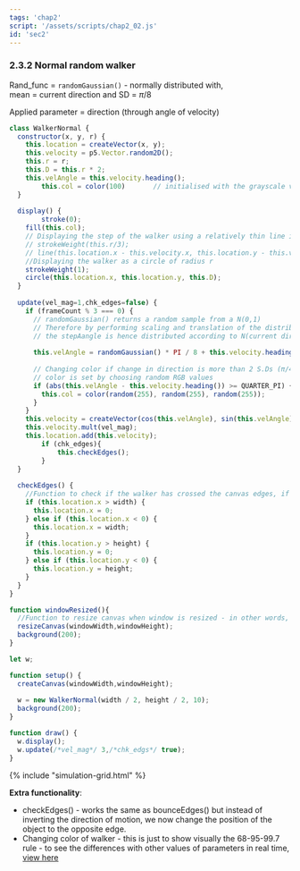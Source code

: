 ```yaml
---
tags: 'chap2'
script: '/assets/scripts/chap2_02.js'
id: 'sec2'
---
```


### 2.3.2 Normal random walker

Rand_func = `randomGaussian()` - normally distributed with,  
         mean \= current direction and SD \= $π/8$

Applied parameter \= direction (through angle of velocity)  

```js
class WalkerNormal {
  constructor(x, y, r) {
    this.location = createVector(x, y);
    this.velocity = p5.Vector.random2D();  
    this.r = r;    
    this.D = this.r * 2;                       
    this.velAngle = this.velocity.heading();
		this.col = color(100)		// initialised with the grayscale value 100
  }
  
  display() {
		stroke(0);
    fill(this.col);
    // Displaying the step of the walker using a relatively thin line if step size is large
    // strokeWeight(this.r/3);
    // line(this.location.x - this.velocity.x, this.location.y - this.velocity.y,this.location.x, this.location.y);
    //Displaying the walker as a circle of radius r
    strokeWeight(1);
    circle(this.location.x, this.location.y, this.D);
  }
  
  update(vel_mag=1,chk_edges=false) {
    if (frameCount % 3 === 0) {
      // randomGaussian() returns a random sample from a N(0,1) 
      // Therefore by performing scaling and translation of the distribution we have 
      // the stepAangle is hence distributed according to N(current direction,π/8)
			
      this.velAngle = randomGaussian() * PI / 8 + this.velocity.heading();
			
      // Changing color if change in direction is more than 2 S.Ds (π/4 = 2σ)
      // color is set by choosing random RGB values
      if (abs(this.velAngle - this.velocity.heading()) >= QUARTER_PI) {        
        this.col = color(random(255), random(255), random(255));				
      }
    }
    this.velocity = createVector(cos(this.velAngle), sin(this.velAngle));
    this.velocity.mult(vel_mag);
    this.location.add(this.velocity);
		if (chk_edges){
			this.checkEdges();
		}
  }
  
  checkEdges() {
    //Function to check if the walker has crossed the canvas edges, if so - wrap around
    if (this.location.x > width) {
      this.location.x = 0;
    } else if (this.location.x < 0) {
      this.location.x = width;
    }
    if (this.location.y > height) {
      this.location.y = 0;
    } else if (this.location.y < 0) {
      this.location.y = height;
    }
  }
}

function windowResized(){
  //Function to resize canvas when window is resized - in other words, resize our sketch when windown is resized
  resizeCanvas(windowWidth,windowHeight);
  background(200);
}

let w;

function setup() {
  createCanvas(windowWidth,windowHeight);
	
  w = new WalkerNormal(width / 2, height / 2, 10);
  background(200);
}

function draw() {
  w.display();
  w.update(/*vel_mag*/ 3,/*chk_edgs*/ true); 
}
```

{% include "simulation-grid.html" %}

**Extra functionality**:

* checkEdges() \- works the same as bounceEdges() but instead of inverting the direction of motion, we now change the position of the object to the opposite edge.   
* Changing color of walker \- this is just to show visually the 68-95-99.7 rule \- to see the differences with other values of parameters in real time, [view here](https://openprocessing.org/sketch/2310776) 

